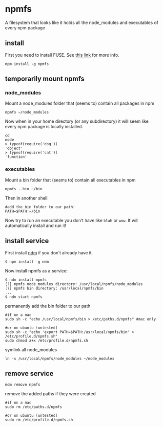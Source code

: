 # npmfs
A filesystem that looks like it holds all the node_modules and executables of every npm package

## install
First you need to install FUSE. See [this link](https://github.com/bcle/fuse4js#requirements) for more info.

```
npm install -g npmfs
```

## temporarily mount npmfs

### node_modules

Mount a node_modules folder that (seems to) contain all packages in npm
```
npmfs ~/node_modules
```
Now when in your home directory (or any subdirectory) it will seem like every npm package is locally installed.
```
cd
node
> typeof(require('dog'))
'object'
> typeof(require('cat'))
'function'
```

### executables

Mount a bin folder that (seems to) contain all executables in npm
```
npmfs --bin ~/bin
```
Then in another shell
```
#add the bin folder to our path!
PATH=$PATH:~/bin
```
Now try to run an executable you don't have like ```blah``` or ```wow```. It will automatically install and run it!



## install service

First install [ndm](https://github.com/npm/ndm) if you don't already have it.
```
$ npm install -g ndm
```

Now install npmfs as a service:
```
$ ndm install npmfs
[?] npmfs node_modules directory: /usr/local/npmfs/node_modules
[?] npmfs bin directory: /usr/local/npmfs/bin
...
$ ndm start npmfs
```
permanently add the bin folder to our path

```
#if on a mac
sudo sh -c "echo /usr/local/npmfs/bin > /etc/paths.d/npmfs" #mac only

#or on ubuntu (untested)
sudo sh -c "echo 'export PATH=$PATH:/usr/local/npmfs/bin' > /etc/profile.d/npmfs.sh"
sudo chmod a+x /etc/profile.d/npmfs.sh
```

symlink all node_modules
```
ln -s /usr/local/npmfs/node_modules ~/node_modules
```

## remove service
```
ndm remove npmfs
```
remove the added paths if they were created
```
#if on a mac
sudo rm /etc/paths.d/npmfs

#or on ubuntu (untested)
sudo rm /etc/profile.d/npmfs.sh
```
